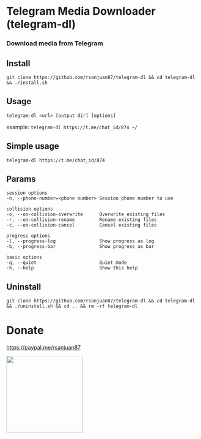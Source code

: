 # Telegram Media Downloader (telegram-dl)
### Download media from Telegram


## Install
`git clone https://github.com/rsanjuan87/telegram-dl && cd telegram-dl && ./install.sh`

## Usage
 `telegram-dl <url> [output dir] [options]`
 
 example: 
`telegram-dl https://t.me/chat_id/874 ~/` 

## Simple usage
`telegram-dl https://t.me/chat_id/874`


## Params
    session options
    -n, --phone-number=<phone number> Session phone number to use

    collision options
    -o, --on-collision-overwrite      Overwrite existing files
    -r, --on-collision-rename         Rename existing files
    -c, --on-collision-cancel         Cancel existing files

    progress options
    -l, --progress-log                Show progress as log
    -b, --progress-bar                Show progress as bar

    basic options
    -q, --quiet                       Quiet mode
    -h, --help                        Show this help

## Uninstall
`git clone https://github.com/rsanjuan87/telegram-dl && cd telegram-dl && ./uninstall.sh && cd .. && rm -rf telegram-dl`

# Donate
https://paypal.me/rsanjuan87



<img src="https://github.com/rsanjuan87/telegram-dl/assets/25087943/e69fa58b-f8ac-49bc-a0e1-1008c8f13efc" height="200"/>

